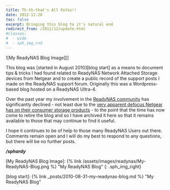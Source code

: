 ```yaml
---
title: Th-th-that's All Folks!!
date: 2012-12-28
toc: false
excerpt: Bringing this blog to it's natural end
redirect_from: /2012/12/update.html
#classes:
#  - wide
#  - sph_img_rnd
---
```


![My ReadyNAS Blog Image][]

This blog was [started in August 2010][blog start] as a means to document tips & tricks I had found related to ReadyNAS Network Attached Storage devices from Netgear and to create a public record of the support posts I made on the ReadyNAS support forum. Originally this was a Wordpress-based blog hosted on a ReadyNAS Ultra-4.

Over the past year my involvement in the [ReadyNAS community][] has significantly declined - not least due to the [very apparent defocus Netgear has on their consumer storage products][Netgear Defocus] - to the point that the time has now come to retire the blog and so I have archived it here so that it remains available to those that may continue to find it useful.

I hope it continues to be of help to those many ReadyNAS Users out there. Comments remain open and I will do my best to respond to any questions, but there will be no further posts.

***/sphardy***

[My ReadyNAS Blog Image]: {% link /assets/images/readynas/My-ReadyNAS-Blog.png %}  "My ReadyNAS Blog"
{: .sph_img_right}

[blog start]:             {% link _posts/2010-08-31-my-readynas-blog.md %} "My ReadyNAS Blog"

[ReadyNAS community]:     http://www.readynas.com/forum
[Netgear Defocus]:        http://www.readynas.com/forum/viewtopic.php?f=10&t=67686

